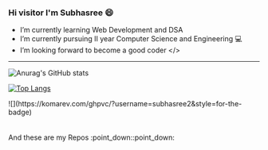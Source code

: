 ### Hi visitor I'm Subhasree :smile:

- I’m currently learning Web Development and DSA 
- I’m currently pursuing II year Computer Science and Engineering :computer:
- I’m looking forward to become a good coder </>

<!-- ## Languages :
[![HTML5](http://resources.spacexchimp.com/images/logos/HTML5.png)]()
[![CSS3](http://resources.spacexchimp.com/images/logos/CSS3.png)]() 
-->
---
![Anurag's GitHub stats](https://github-readme-stats.vercel.app/api?username=subhasree2&show_icons=true&theme=dark)

[![Top Langs](https://github-readme-stats.vercel.app/api/top-langs/?username=subhasree2&layout=compact&theme=dark)](https://github.com/anuraghazra/github-readme-stats)

<div align="centre">
![](https://komarev.com/ghpvc/?username=subhasree2&style=for-the-badge)
</div>
<br>
<br>
And these are my Repos :point_down::point_down:

